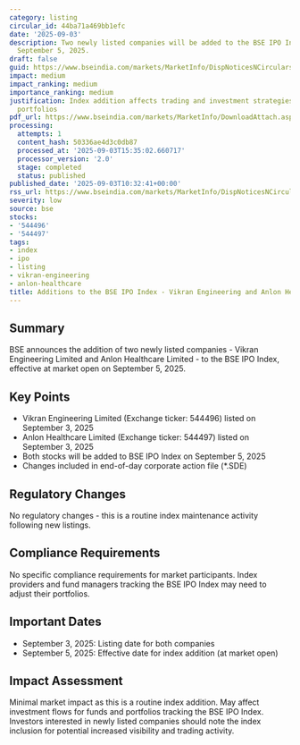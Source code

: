 ```yaml
---
category: listing
circular_id: 44ba71a469bb1efc
date: '2025-09-03'
description: Two newly listed companies will be added to the BSE IPO Index effective
  September 5, 2025.
draft: false
guid: https://www.bseindia.com/markets/MarketInfo/DispNoticesNCirculars.aspx?Noticeid={101814E3-C4C5-4697-8821-DBB8AFCD5159}&noticeno=20250903-12&dt=09/03/2025&icount=12&totcount=49&flag=0
impact: medium
impact_ranking: medium
importance_ranking: medium
justification: Index addition affects trading and investment strategies for IPO-focused
  portfolios
pdf_url: https://www.bseindia.com/markets/MarketInfo/DownloadAttach.aspx?id=20250903-12&attachedId=
processing:
  attempts: 1
  content_hash: 50336ae4d3c0db87
  processed_at: '2025-09-03T15:35:02.660717'
  processor_version: '2.0'
  stage: completed
  status: published
published_date: '2025-09-03T10:32:41+00:00'
rss_url: https://www.bseindia.com/markets/MarketInfo/DispNoticesNCirculars.aspx?Noticeid={101814E3-C4C5-4697-8821-DBB8AFCD5159}&noticeno=20250903-12&dt=09/03/2025&icount=12&totcount=49&flag=0
severity: low
source: bse
stocks:
- '544496'
- '544497'
tags:
- index
- ipo
- listing
- vikran-engineering
- anlon-healthcare
title: Additions to the BSE IPO Index - Vikran Engineering and Anlon Healthcare
---
```


## Summary

BSE announces the addition of two newly listed companies - Vikran Engineering Limited and Anlon Healthcare Limited - to the BSE IPO Index, effective at market open on September 5, 2025.

## Key Points

- Vikran Engineering Limited (Exchange ticker: 544496) listed on September 3, 2025
- Anlon Healthcare Limited (Exchange ticker: 544497) listed on September 3, 2025
- Both stocks will be added to BSE IPO Index on September 5, 2025
- Changes included in end-of-day corporate action file (*.SDE)

## Regulatory Changes

No regulatory changes - this is a routine index maintenance activity following new listings.

## Compliance Requirements

No specific compliance requirements for market participants. Index providers and fund managers tracking the BSE IPO Index may need to adjust their portfolios.

## Important Dates

- September 3, 2025: Listing date for both companies
- September 5, 2025: Effective date for index addition (at market open)

## Impact Assessment

Minimal market impact as this is a routine index addition. May affect investment flows for funds and portfolios tracking the BSE IPO Index. Investors interested in newly listed companies should note the index inclusion for potential increased visibility and trading activity.